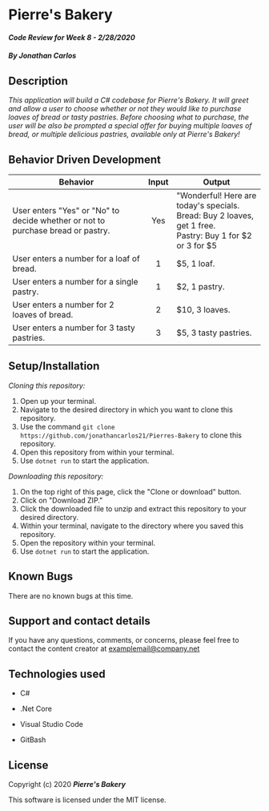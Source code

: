 # Pierre's Bakery

#### _Code Review for Week 8 - 2/28/2020_

#### _By Jonathan Carlos_

## **Description**

_This application will build a C# codebase for Pierre's Bakery. It will greet and allow a user to choose whether or not they would like to purchase loaves of bread or tasty pastries. Before choosing what to purchase, the user will be also be prompted a special offer for buying multiple loaves of bread, or multiple delicious pastries, available only at Pierre's Bakery!_

## **Behavior Driven Development**

| Behavior | Input | Output |
|----------|:-----:|--------|
| User enters "Yes" or "No" to decide whether or not to purchase bread or pastry. | Yes | "Wonderful! Here are today's specials. <br> Bread: Buy 2 loaves, get 1 free. <br> Pastry: Buy 1 for $2 or 3 for $5 |
| User enters a number for a loaf of bread. | 1 | $5, 1 loaf. |
| User enters a number for a single pastry. | 1 | $2, 1 pastry. |
| User enters a number for 2 loaves of bread. | 2 | $10, 3 loaves. |
| User enters a number for 3 tasty pastries. | 3 | $5, 3 tasty pastries. |

## **Setup/Installation**

*Cloning this repository:*
1. Open up your terminal.
2. Navigate to the desired directory in which you want to clone this repository.
3. Use the command `git clone https://github.com/jonathancarlos21/Pierres-Bakery` to clone this repository.
4. Open this repository from within your terminal.
5. Use `dotnet run` to start the application.

*Downloading this repository:*
1. On the top right of this page, click the "Clone or download" button.
2. Click on "Download ZIP."
3. Click the downloaded file to unzip and extract this repository to your desired directory.
4. Within your terminal, navigate to the directory where you saved this repository.
5. Open the repository within your terminal.
6. Use `dotnet run` to start the application.

## **Known Bugs**

There are no known bugs at this time.

## **Support and contact details**

If you have any questions, comments, or concerns, please feel free to contact the content creator at examplemail@company.net 

## **Technologies used**

* C#

* .Net Core

* Visual Studio Code

* GitBash

## **License**

Copyright (c) 2020 **_Pierre's Bakery_**

This software is licensed under the MIT license.
